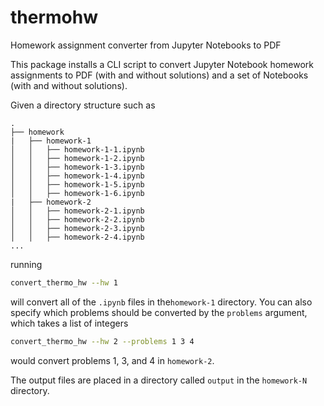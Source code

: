 # thermohw

Homework assignment converter from Jupyter Notebooks to PDF

This package installs a CLI script to convert Jupyter Notebook homework
assignments to PDF (with and without solutions) and a set of Notebooks
(with and without solutions).

Given a directory structure such as
```
.
├── homework
|   ├── homework-1
│   │   ├── homework-1-1.ipynb
│   │   ├── homework-1-2.ipynb
│   │   ├── homework-1-3.ipynb
│   │   ├── homework-1-4.ipynb
│   │   ├── homework-1-5.ipynb
│   │   ├── homework-1-6.ipynb
|   ├── homework-2
│   │   ├── homework-2-1.ipynb
│   │   ├── homework-2-2.ipynb
│   │   ├── homework-2-3.ipynb
│   │   ├── homework-2-4.ipynb
...
```
running

```bash
convert_thermo_hw --hw 1
```
will convert all of the `.ipynb` files in the`homework-1` directory. You can also specify which problems should be converted by the `problems` argument, which takes a list of integers
```bash
convert_thermo_hw --hw 2 --problems 1 3 4
```
would convert problems 1, 3, and 4 in `homework-2`.

The output files are placed in a directory called `output` in the `homework-N` directory.
